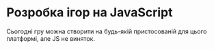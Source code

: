 # Розробка ігор на JavaScript

Сьогодні гру можна створити на будь-якій пристосованій для цього платформі, але JS не виняток.
